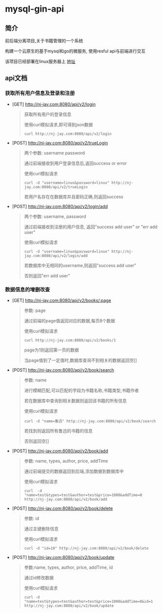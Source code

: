 # mysql-gin-api

## 简介

前后端分离项目,关于书籍管理的一个系统

构建一个云原生的基于mysql和go的微服务, 使用resful api与前端进行交互

该项目已经部署在linux服务器上 [地址](http://nj-jay.com/test)

## api文档

### 获取所有用户信息及登录和注册

* [GET]  http://nj-jay.com:8080/api/v2/login

  > 获取所有用户的登录信息
  >
  > 使用curl模拟请求,即可得到json数据
  >
  > `curl http://nj-jay.com:8080/api/v2/login`

* [POST] http://nj-jay.com:8080/api/v2/trueLogin

  > 两个参数: username password
  >
  > 通过前端接收到用户登录信息后,返回success or error
  >
  > 使用curl模拟请求
  >
  > `curl -d "username=linux&password=linux" http://nj-jay.com:8080/api/v2/trueLogin`
  >
  > 若用户名存在在数据库并且密码正确,则返回success

* [POST] http://nj-jay.com:8080/api/v2/login/add

  > 两个参数: username, password
  >
  > 通过前端接收到注册的用户信息, 返回"success add user" or "err add user"
  >
  > 使用curl模拟请求
  >
  > `curl -d "username=linux&password=linux" http://nj-jay.com:8080/api/v2/login/add`
  >
  > 若数据库中无相同的username,则返回"success add user"
  >
  > 否则返回"err add user"

### 数据信息的增删改查

* [GET] http://nj-jay.com:8080/api/v2/books/:page

  > 参数: page
  >
  > 通过前端的page值返回对应的数据,每页8个数据
  >
  > 使用curl模拟请求
  >
  > `curl http://nj-jay.com:8080/api/v2/books/1`
  >
  > page为1则返回第一页的数据
  >
  > 当page值到了一定值时,数据库查询不到相关的数据返回空[]

* [POST] http://nj-jay.com:8080/api/v2/book/search

  > 参数: name
  >
  > 进行模糊匹配,可以匹配的字段为书籍名称,书籍类型,书籍作者
  >
  > 若在数据库中查询到相关数据则返回该书籍的所有信息
  >
  > 使用curl模拟请求
  >
  > `curl -d "name=鲁迅" http://nj-jay.com:8080/api/v2/book/search`
  >
  > 若找到则返回所有鲁迅的书籍的信息
  >
  > 否则返回空[]

* [POST] http://nj-jay.com:8080/api/v2/book/add

  > 参数: name, types, author, price, addTime
  >
  > 通过前端提交的数据返回到后端,添加数据到数据库中
  >
  > 使用curl模拟请求
  >
  > `curl  -d "name=test&types=test&author=test&price=1000&addTime=0 http://nj-jay.com:8080/api/v2/book/add`

* [POST] http://nj-jay.com:8080/api/v2/book/delete

  > 参数: id
  >
  > 通过主键删除信息
  >
  > 使用curl模拟请求
  >
  > `curl -d "id=10" http://nj-jay.com:8080/api/v2/book/delete`

* [POST] http://nj-jay.com:8080/api/v2/book/update

  > 参数:name, types, author, price, addTime, id
  >
  > 通过id修改数据
  >
  > 使用curl模拟请求
  >
  > `curl -d "name=test&types=test&author=test&price=1000&addTime=0&id=1 http://nj-jay.com:8080/api/v2/book/update  ` 

